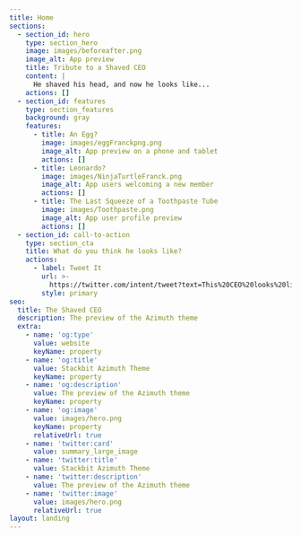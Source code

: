 ```yaml
---
title: Home
sections:
  - section_id: hero
    type: section_hero
    image: images/beforeafter.png
    image_alt: App preview
    title: Tribute to a Shaved CEO
    content: |
      He shaved his head, and now he looks like...
    actions: []
  - section_id: features
    type: section_features
    background: gray
    features:
      - title: An Egg?
        image: images/eggFranckpng.png
        image_alt: App preview on a phone and tablet
        actions: []
      - title: Leonardo?
        image: images/NinjaTurtleFranck.png
        image_alt: App users welcoming a new member
        actions: []
      - title: The Last Squeeze of a Toothpaste Tube
        image: images/Toothpaste.png
        image_alt: App user profile preview
        actions: []
  - section_id: call-to-action
    type: section_cta
    title: What do you think he looks like?
    actions:
      - label: Tweet It
        url: >-
          https://twitter.com/intent/tweet?text=This%20CEO%20looks%20like%3A%0A%0A%F0%9F%91%89%0A%0Ahttps%3A//www.youtube.com/watch?v=dQw4w9WgXcQ
        style: primary
seo:
  title: The Shaved CEO
  description: The preview of the Azimuth theme
  extra:
    - name: 'og:type'
      value: website
      keyName: property
    - name: 'og:title'
      value: Stackbit Azimuth Theme
      keyName: property
    - name: 'og:description'
      value: The preview of the Azimuth theme
      keyName: property
    - name: 'og:image'
      value: images/hero.png
      keyName: property
      relativeUrl: true
    - name: 'twitter:card'
      value: summary_large_image
    - name: 'twitter:title'
      value: Stackbit Azimuth Theme
    - name: 'twitter:description'
      value: The preview of the Azimuth theme
    - name: 'twitter:image'
      value: images/hero.png
      relativeUrl: true
layout: landing
---
```

